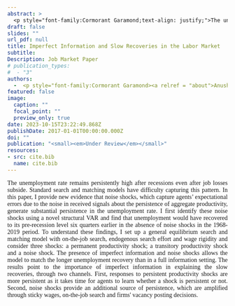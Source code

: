 ```yaml
---
abstract: >
  <p style="font-family:Cormorant Garamond;text-align: justify;">The unemployment rate remains persistently high after recessions even after job losses subside. Standard search and matching models have difficulty capturing this pattern. In this paper, I provide new evidence that noise shocks, which capture agents’ expectational errors due to the noise in received signals about the persistence of aggregate productivity, generate substantial persistence in the unemployment rate. I first identify these noise shocks using a novel structural VAR and find that unemployment would have recovered to its pre-recession level six quarters earlier in the absence of noise shocks in the 1968-2019 period. To understand these findings, I set up a general equilibrium search and matching model  with on-the-job search, endogenous search effort and wage rigidity and consider three shocks: a permanent productivity shock; a transitory productivity shock and a noise shock. The presence of imperfect information and noise shocks allows the model to match the longer unemployment recovery than in a full information setting. The results point to the importance of imperfect information in explaining the slow recoveries, through two channels. First, responses to persistent productivity shocks are more persistent as it takes time for agents to learn whether a shock is persistent or not. Second, noise shocks provide an additional source of persistence, which are amplified through sticky wages, on-the-job search  and firms' vacancy posting decisions. </p>
draft: false
slides: ""
url_pdf: null
title: Imperfect Information and Slow Recoveries in the Labor Market
subtitle: 
Description: Job Market Paper
# publication_types:
#  - "3"
authors:
  -  <p style="font-family:Cormorant Garamond><a relref = "about">Anushka Mitra</a></p>
featured: false
image:
  caption: ""
  focal_point: ""
  preview_only: true
date: 2023-10-15T23:22:49.868Z
publishDate: 2017-01-01T00:00:00.000Z
doi: ""
publication: "<small><em>Under Review</em></small>"
resources:
- src: cite.bib
  name: cite.bib
---
```

 <p style="font-family:Cormorant Garamond;text-align: justify;"> The unemployment rate remains persistently high after recessions even after job losses subside. Standard search and matching models have difficulty capturing this pattern. In this paper, I provide new evidence that noise shocks, which capture agents’ expectational errors due to the noise in received signals about the persistence of aggregate productivity, generate substantial persistence in the unemployment rate. I first identify these noise shocks using a novel structural VAR and find that unemployment would have recovered to its pre-recession level six quarters earlier in the absence of noise shocks in the 1968-2019 period. To understand these findings, I set up a general equilibrium search and matching model  with on-the-job search, endogenous search effort and wage rigidity and consider three shocks: a permanent productivity shock; a transitory productivity shock and a noise shock. The presence of imperfect information and noise shocks allows the model to match the longer unemployment recovery than in a full information setting. The results point to the importance of imperfect information in explaining the slow recoveries, through two channels. First, responses to persistent productivity shocks are more persistent as it takes time for agents to learn whether a shock is persistent or not. Second, noise shocks provide an additional source of persistence, which are amplified through sticky wages, on-the-job search  and firms' vacancy posting decisions. </p>
